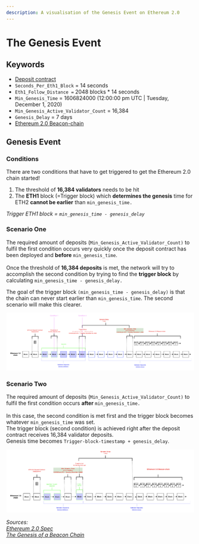 ```yaml
---
description: A visualisation of the Genesis Event on Ethereum 2.0
---
```


# The Genesis Event

## Keywords

* [Deposit contract](https://github.com/gobitfly/eth2-beaconchain-explorer/pull/262)
* `Seconds_Per_Eth1_Block` = 14 seconds
* `Eth1_Follow_Distance =` 2048 blocks \* 14 seconds
* `Min_Genesis_Time` = 1606824000 (12:00:00 pm UTC | Tuesday, December 1, 2020)
* `Min_Genesis_Active_Validator_Count` = 16,384
* `Genesis_Delay` = 7 days &#x20;
* [Ethereum 2.0 Beacon-chain](https://kb.beaconcha.in/glossary#beacon-chain)

## Genesis Event

### Conditions

There are two conditions that have to get triggered to get the Ethereum 2.0 chain started!

1. The threshold of **16,384 validators** needs to be hit
2. The  **ETH1** block (=Trigger block) which **determines the genesis** time for ETH2 **cannot be earlier** than  `min_genesis_time.`

_Trigger ETH1 block = `min_genesis_time - genesis_delay`_

### &#x20;Scenario One&#x20;

The required amount of deposits (`Min_Genesis_Active_Validator_Count)` to fulfil the first condition occurs very quickly once the deposit contract has been deployed and **before** `min_genesis_time`. \
\
Once the threshold of **16,384 deposits** is met, the network will try to accomplish the second condition by trying to find the **trigger block** by calculating `min_genesis_time - genesis_delay.`

The goal of the trigger block `(min_genesis_time - genesis_delay)` is that the chain can never start earlier than `min_genesis_time`. The second scenario will make this clearer.

![](<../.gitbook/assets/image (159).png>)

### Scenario Two

The required amount of deposits (`Min_Genesis_Active_Validator_Count)` to fulfil the first condition occurs **after** `min_genesis_time.` \
\
In this case, the second condition is met first and the trigger block becomes whatever `min_genesis_time` was set. \
The trigger block (second condition) is achieved right after the deposit contract receives 16,384 validator deposits. \
Genesis time becomes `Trigger-block-timestamp + genesis_delay`.

![](<../.gitbook/assets/image (182).png>)





_Sources:_ \
[_Ethereum 2.0 Spec_](https://github.com/ethereum/eth2.0-specs/blob/dev/specs/phase0/beacon-chain.md#configuration)\
[_The Genesis of a Beacon Chain_](https://hackmd.io/@benjaminion/genesis)
